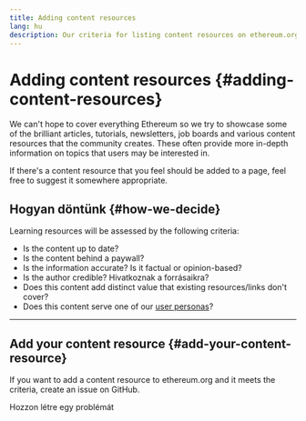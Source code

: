 ```yaml
---
title: Adding content resources
lang: hu
description: Our criteria for listing content resources on ethereum.org
---
```


# Adding content resources {#adding-content-resources}

We can't hope to cover everything Ethereum so we try to showcase some of the brilliant articles, tutorials, newsletters, job boards and various content resources that the community creates. These often provide more in-depth information on topics that users may be interested in.

If there's a content resource that you feel should be added to a page, feel free to suggest it somewhere appropriate.

## Hogyan döntünk {#how-we-decide}

Learning resources will be assessed by the following criteria:

- Is the content up to date?
- Is the content behind a paywall?
- Is the information accurate? Is it factual or opinion-based?
- Is the author credible? Hivatkoznak a forrásaikra?
- Does this content add distinct value that existing resources/links don't cover?
- Does this content serve one of our [user personas](https://www.notion.so/efdn/Ethereum-org-User-Persona-Memo-b44dc1e89152457a87ba872b0dfa366c)?

---

## Add your content resource {#add-your-content-resource}

If you want to add a content resource to ethereum.org and it meets the criteria, create an issue on GitHub.

<ButtonLink to="https://github.com/ethereum/ethereum-org-website/issues/new?assignees=&labels=Type%3A+Feature&template=feature_request.yaml&title=">
  Hozzon létre egy problémát
</ButtonLink>
